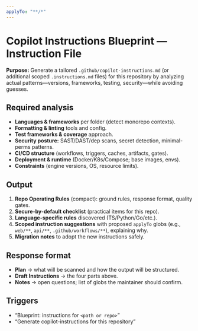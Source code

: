 ```yaml
---
applyTo: "**/*"
---
```

# Copilot Instructions Blueprint — Instruction File

**Purpose:** Generate a tailored `.github/copilot-instructions.md` (or additional scoped `.instructions.md` files) for this repository by analyzing actual patterns—versions, frameworks, testing, security—while avoiding guesses.

## Required analysis
- **Languages & frameworks** per folder (detect monorepo contexts).
- **Formatting & linting** tools and config.
- **Test frameworks & coverage** approach.
- **Security posture:** SAST/DAST/dep scans, secret detection, minimal-perms patterns.
- **CI/CD structure** (workflows, triggers, caches, artifacts, gates).
- **Deployment & runtime** (Docker/K8s/Compose; base images, envs).
- **Constraints** (engine versions, OS, resource limits).

## Output
1. **Repo Operating Rules** (compact): ground rules, response format, quality gates.
2. **Secure-by-default checklist** (practical items for this repo).
3. **Language-specific rules** discovered (TS/Python/Go/etc.).
4. **Scoped instruction suggestions** with proposed `applyTo` globs (e.g., `web/**`, `api/**`, `.github/workflows/**`), explaining why.
5. **Migration notes** to adopt the new instructions safely.

## Response format
- **Plan** → what will be scanned and how the output will be structured.
- **Draft Instructions** → the four parts above.
- **Notes** → open questions; list of globs the maintainer should confirm.

## Triggers
- “Blueprint: instructions for `<path or repo>`”
- “Generate copilot-instructions for this repository”
